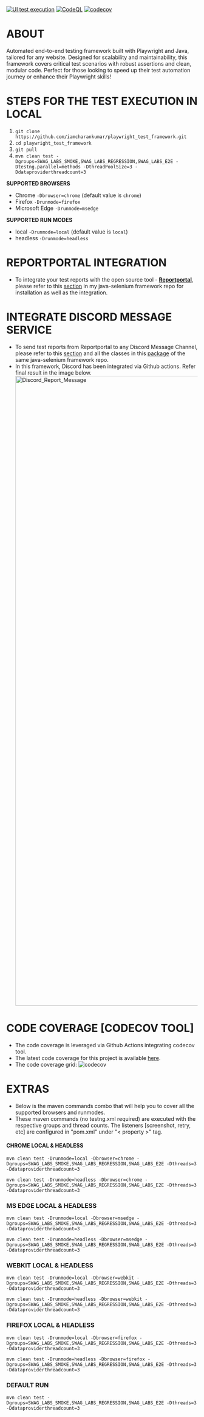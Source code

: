 [![UI test execution](https://github.com/iamcharankumar/playwright_test_framework/actions/workflows/ci.yml/badge.svg?branch=master)](https://github.com/iamcharankumar/playwright_test_framework/actions/workflows/ci.yml)
[![CodeQL](https://github.com/iamcharankumar/playwright_test_framework/actions/workflows/codeql.yml/badge.svg)](https://github.com/iamcharankumar/playwright_test_framework/actions/workflows/codeql.yml)
[![codecov](https://codecov.io/gh/iamcharankumar/playwright_test_framework/branch/master/graph/badge.svg?token=HT5GS0RC0C)](https://codecov.io/gh/iamcharankumar/playwright_test_framework)

# ABOUT

Automated end-to-end testing framework built with Playwright and Java, tailored for any website. Designed
for scalability and maintainability, this framework covers critical test scenarios with robust assertions and clean,
modular code. Perfect for those looking to speed up their test automation journey or enhance their Playwright skills!

# STEPS FOR THE TEST EXECUTION IN LOCAL

1. `git clone https://github.com/iamcharankumar/playwright_test_framework.git`
2. `cd playwright_test_framework`
3. `git pull`
4. `mvn clean test -Dgroups=SWAG_LABS_SMOKE,SWAG_LABS_REGRESSION,SWAG_LABS_E2E -Dtestng.parallel=methods
   -DthreadPoolSize=3 -Ddataproviderthreadcount=3`

**SUPPORTED BROWSERS**

- Chrome `-Dbrowser=chrome` (default value is `chrome`)
- Firefox `-Drunmode=firefox`
- Microsoft Edge `-Drunmode=msedge`

**SUPPORTED RUN MODES**

- local `-Drunmode=local` (default value is `local`)
- headless `-Drunmode=headless`

# REPORTPORTAL INTEGRATION

- To integrate your test reports with the open source tool - [**Reportportal**](https://reportportal.io/docs/), please
  refer to
  this [section](https://github.com/iamcharankumar/web_test_framework?tab=readme-ov-file#steps-for-integrating-testng--report-portal)
  in my java-selenium framework repo for installation as well as the integration.

# INTEGRATE DISCORD MESSAGE SERVICE

- To send test reports from Reportportal to any Discord Message Channel, please refer to
  this [section](https://github.com/iamcharankumar/web_test_framework?tab=readme-ov-file#steps-for-integrating-test-reports-report-portal-url-with-discord-message-service)
  and all the classes in
  this [package](https://github.com/iamcharankumar/web_test_framework/tree/master/src/main/java/io/saucelabs/portal/qa/services/discord)
  of the same java-selenium framework repo.
- In this framework, Discord has been integrated via Github actions. Refer final result in the image below.
  <img width="1657" alt="Discord_Report_Message" src="https://github.com/user-attachments/assets/0f808ece-bcb3-486a-9e70-620dcb7b0f95">

# CODE COVERAGE [CODECOV TOOL]

- The code coverage is leveraged via Github Actions integrating codecov tool.
- The latest code coverage for this project is
  available [here](https://app.codecov.io/gh/iamcharankumar/playwright_test_framework).
- The code coverage grid:
  ![codecov](https://codecov.io/gh/iamcharankumar/playwright_test_framework/graphs/tree.svg?token=HT5GS0RC0C)

# EXTRAS

- Below is the maven commands combo that will help you to cover all the supported browsers and runmodes.
- These maven commands (no testng.xml required) are executed with the respective groups and thread counts.
  The listeners [screenshot, retry, etc] are configured in "pom.xml" under "< property >" tag.

#### CHROME LOCAL & HEADLESS

`mvn clean test -Drunmode=local -Dbrowser=chrome -Dgroups=SWAG_LABS_SMOKE,SWAG_LABS_REGRESSION,SWAG_LABS_E2E -Dthreads=3 -Ddataproviderthreadcount=3`

`mvn clean test -Drunmode=headless -Dbrowser=chrome -Dgroups=SWAG_LABS_SMOKE,SWAG_LABS_REGRESSION,SWAG_LABS_E2E -Dthreads=3 -Ddataproviderthreadcount=3`

### MS EDGE LOCAL & HEADLESS

`mvn clean test -Drunmode=local -Dbrowser=msedge -Dgroups=SWAG_LABS_SMOKE,SWAG_LABS_REGRESSION,SWAG_LABS_E2E -Dthreads=3 -Ddataproviderthreadcount=3`

`mvn clean test -Drunmode=headless -Dbrowser=msedge -Dgroups=SWAG_LABS_SMOKE,SWAG_LABS_REGRESSION,SWAG_LABS_E2E -Dthreads=3 -Ddataproviderthreadcount=3`

### WEBKIT LOCAL & HEADLESS

`mvn clean test -Drunmode=local -Dbrowser=webkit -Dgroups=SWAG_LABS_SMOKE,SWAG_LABS_REGRESSION,SWAG_LABS_E2E -Dthreads=3 -Ddataproviderthreadcount=3`

`mvn clean test -Drunmode=headless -Dbrowser=webkit -Dgroups=SWAG_LABS_SMOKE,SWAG_LABS_REGRESSION,SWAG_LABS_E2E -Dthreads=3 -Ddataproviderthreadcount=3`

### FIREFOX LOCAL & HEADLESS

`mvn clean test -Drunmode=local -Dbrowser=firefox -Dgroups=SWAG_LABS_SMOKE,SWAG_LABS_REGRESSION,SWAG_LABS_E2E -Dthreads=3 -Ddataproviderthreadcount=3`

`mvn clean test -Drunmode=headless -Dbrowser=firefox -Dgroups=SWAG_LABS_SMOKE,SWAG_LABS_REGRESSION,SWAG_LABS_E2E -Dthreads=3 -Ddataproviderthreadcount=3`

### DEFAULT RUN

`mvn clean test -Dgroups=SWAG_LABS_SMOKE,SWAG_LABS_REGRESSION,SWAG_LABS_E2E -Dthreads=3 -Ddataproviderthreadcount=3`
